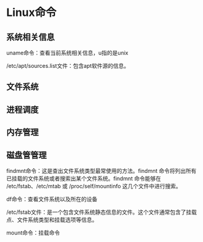 # Linux命令

## 系统相关信息

uname命令：查看当前系统相关信息，u指的是unix

/etc/apt/sources.list文件：包含apt软件源的信息。

## 文件系统

## 进程调度

## 内存管理

## 磁盘管管理

findmnt命令：这是查出文件系统类型最常使用的方法。findmnt 命令将列出所有已挂载的文件系统或者搜索出某个文件系统。findmnt 命令能够在 /etc/fstab、/etc/mtab 或 /proc/self/mountinfo 这几个文件中进行搜索。

df命令：查看文件系统以及所在的设备

/etc/fstab文件：是一个包含文件系统静态信息的文件。这个文件通常包含了挂载点、文件系统类型和挂载选项等信息。

mount命令：挂载命令
